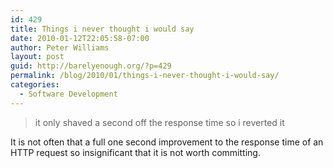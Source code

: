 ```yaml
---
id: 429
title: Things i never thought i would say
date: 2010-01-12T22:05:58-07:00
author: Peter Williams
layout: post
guid: http://barelyenough.org/?p=429
permalink: /blog/2010/01/things-i-never-thought-i-would-say/
categories:
  - Software Development
---
```

> it only shaved a second off the response time so i reverted it

It is not often that a full one second improvement to the response time of an HTTP request so insignificant that it is not worth committing.